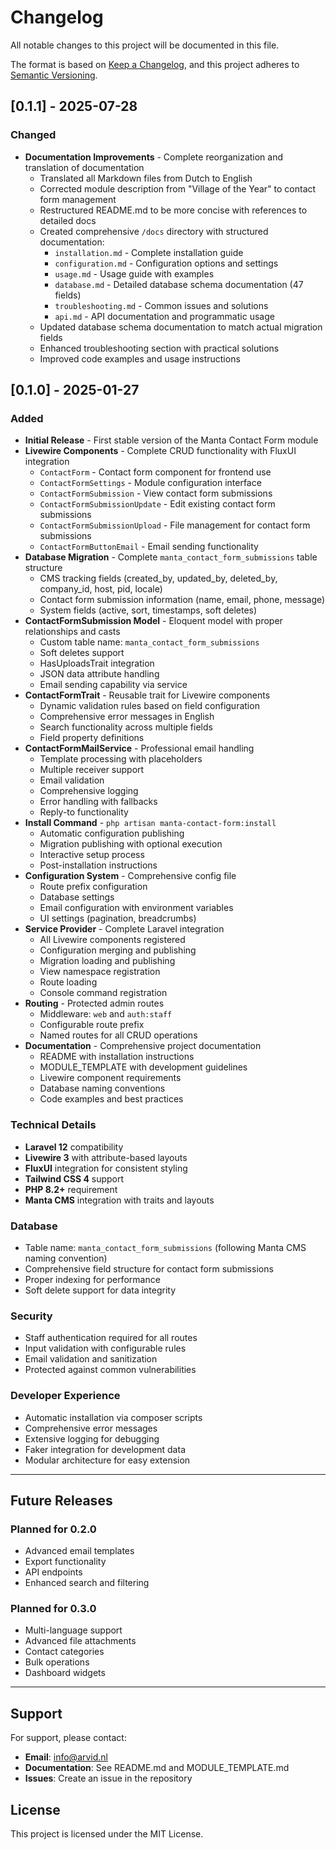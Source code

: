 # Changelog

All notable changes to this project will be documented in this file.

The format is based on [Keep a Changelog](https://keepachangelog.com/en/1.0.0/),
and this project adheres to [Semantic Versioning](https://semver.org/spec/v2.0.0.html).

## [0.1.1] - 2025-07-28

### Changed

- **Documentation Improvements** - Complete reorganization and translation of documentation
  - Translated all Markdown files from Dutch to English
  - Corrected module description from "Village of the Year" to contact form management
  - Restructured README.md to be more concise with references to detailed docs
  - Created comprehensive `/docs` directory with structured documentation:
    - `installation.md` - Complete installation guide
    - `configuration.md` - Configuration options and settings
    - `usage.md` - Usage guide with examples
    - `database.md` - Detailed database schema documentation (47 fields)
    - `troubleshooting.md` - Common issues and solutions
    - `api.md` - API documentation and programmatic usage
  - Updated database schema documentation to match actual migration fields
  - Enhanced troubleshooting section with practical solutions
  - Improved code examples and usage instructions

## [0.1.0] - 2025-01-27

### Added

- **Initial Release** - First stable version of the Manta Contact Form module
- **Livewire Components** - Complete CRUD functionality with FluxUI integration
  - `ContactForm` - Contact form component for frontend use
  - `ContactFormSettings` - Module configuration interface
  - `ContactFormSubmission` - View contact form submissions
  - `ContactFormSubmissionUpdate` - Edit existing contact form submissions
  - `ContactFormSubmissionUpload` - File management for contact form submissions
  - `ContactFormButtonEmail` - Email sending functionality
- **Database Migration** - Complete `manta_contact_form_submissions` table structure
  - CMS tracking fields (created_by, updated_by, deleted_by, company_id, host, pid, locale)
  - Contact form submission information (name, email, phone, message)
  - System fields (active, sort, timestamps, soft deletes)
- **ContactFormSubmission Model** - Eloquent model with proper relationships and casts
  - Custom table name: `manta_contact_form_submissions`
  - Soft deletes support
  - HasUploadsTrait integration
  - JSON data attribute handling
  - Email sending capability via service
- **ContactFormTrait** - Reusable trait for Livewire components
  - Dynamic validation rules based on field configuration
  - Comprehensive error messages in English
  - Search functionality across multiple fields
  - Field property definitions
- **ContactFormMailService** - Professional email handling
  - Template processing with placeholders
  - Multiple receiver support
  - Email validation
  - Comprehensive logging
  - Error handling with fallbacks
  - Reply-to functionality
- **Install Command** - `php artisan manta-contact-form:install`
  - Automatic configuration publishing
  - Migration publishing with optional execution
  - Interactive setup process
  - Post-installation instructions
- **Configuration System** - Comprehensive config file
  - Route prefix configuration
  - Database settings
  - Email configuration with environment variables
  - UI settings (pagination, breadcrumbs)
- **Service Provider** - Complete Laravel integration
  - All Livewire components registered
  - Configuration merging and publishing
  - Migration loading and publishing
  - View namespace registration
  - Route loading
  - Console command registration
- **Routing** - Protected admin routes
  - Middleware: `web` and `auth:staff`
  - Configurable route prefix
  - Named routes for all CRUD operations
- **Documentation** - Comprehensive project documentation
  - README with installation instructions
  - MODULE_TEMPLATE with development guidelines
  - Livewire component requirements
  - Database naming conventions
  - Code examples and best practices

### Technical Details

- **Laravel 12** compatibility
- **Livewire 3** with attribute-based layouts
- **FluxUI** integration for consistent styling
- **Tailwind CSS 4** support
- **PHP 8.2+** requirement
- **Manta CMS** integration with traits and layouts

### Database

- Table name: `manta_contact_form_submissions` (following Manta CMS naming convention)
- Comprehensive field structure for contact form submissions
- Proper indexing for performance
- Soft delete support for data integrity

### Security

- Staff authentication required for all routes
- Input validation with configurable rules
- Email validation and sanitization
- Protected against common vulnerabilities

### Developer Experience

- Automatic installation via composer scripts
- Comprehensive error messages
- Extensive logging for debugging
- Faker integration for development data
- Modular architecture for easy extension

---

## Future Releases

### Planned for 0.2.0

- Advanced email templates
- Export functionality
- API endpoints
- Enhanced search and filtering

### Planned for 0.3.0

- Multi-language support
- Advanced file attachments
- Contact categories
- Bulk operations
- Dashboard widgets

---

## Support

For support, please contact:

- **Email**: info@arvid.nl
- **Documentation**: See README.md and MODULE_TEMPLATE.md
- **Issues**: Create an issue in the repository

## License

This project is licensed under the MIT License.

